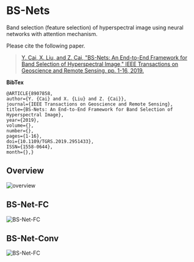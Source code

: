 # BS-Nets #
Band selection (feature selection) of hyperspectral image using neural networks with attention mechanism.
 
Please cite the following paper.
> 
> [Y. Cai, X. Liu, and Z. Cai, "BS-Nets: An End-to-End Framework for Band Selection of Hyperspectral Image," IEEE Transactions on Geoscience and Remote Sensing, pp. 1-16, 2019.](https://ieeexplore.ieee.org/document/8907858 "BS-Nets: An End-to-End Framework for Band Selection of Hyperspectral Image")


**BibTex**

    @ARTICLE{8907858,
    author={Y. {Cai} and X. {Liu} and Z. {Cai}},
    journal={IEEE Transactions on Geoscience and Remote Sensing},
    title={BS-Nets: An End-to-End Framework for Band Selection of Hyperspectral Image},
    year={2019},
    volume={},
    number={},
    pages={1-16},
    doi={10.1109/TGRS.2019.2951433},
    ISSN={1558-0644},
    month={},}

## Overview ##
![overview](https://github.com/AngryCai/BS-Nets/schematic/overview.png)

## BS-Net-FC ##
![BS-Net-FC](https://github.com/AngryCai/BS-Nets/schematic/BS-Net-FC.png)

## BS-Net-Conv ##
![BS-Net-FC](https://github.com/AngryCai/BS-Nets/schematic/BS-Net-Conv.png)
